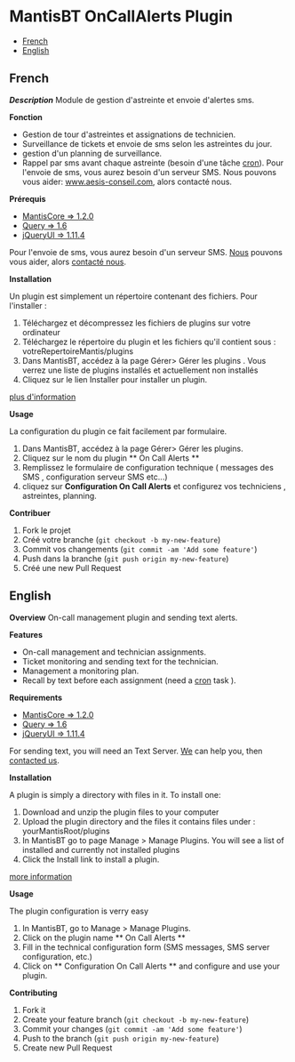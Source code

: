# MantisBT OnCallAlerts Plugin

* [French](#french)
* [English](#english)

##  French  
<a name="french"></a>

___Description___
Module de gestion d'astreinte et envoie d'alertes sms.

__Fonction__

* Gestion de tour d'astreintes et assignations de technicien.
* Surveillance de tickets et envoie de sms selon les astreintes du jour.
* gestion d'un planning de surveillance.
* Rappel par sms avant chaque astreinte (besoin d'une tâche [cron](https://fr.wikipedia.org/wiki/Cron)).
Pour l'envoie de sms, vous aurez besoin d'un serveur SMS. Nous pouvons vous aider: www.aesis-conseil.com, alors contacté nous.

__Prérequis__

* [MantisCore => 1.2.0](https://sourceforge.net/projects/mantisbt/files/mantis-stable/1.2.0/)
* [Query => 1.6](https://github.com/mantisbt-plugins/jquery)
* [jQueryUI  => 1.11.4](https://github.com/mantisbt-plugins/jQuery-UI)

Pour l'envoie de sms, vous aurez besoin d'un serveur SMS. [Nous](www.aesis-conseil.com) pouvons vous aider, alors [contacté nous](mailto:contact@aesis-conseil.com).

__Installation__

Un plugin est simplement un répertoire contenant des fichiers. Pour l'installer :

1. Téléchargez et décompressez les fichiers de plugins sur votre ordinateur
2. Téléchargez le répertoire du plugin et les fichiers qu'il contient sous : votreRepertoireMantis/plugins
3. Dans MantisBT, accédez à la page Gérer> Gérer les plugins . Vous verrez une liste de plugins installés et actuellement non installés
4. Cliquez sur le lien Installer pour installer un plugin.


[plus d'information](https://www.mantisbt.org/wiki/doku.php/mantisbt:mantis_plugins)

__Usage__

La configuration du plugin ce fait facilement par formulaire.

1. Dans MantisBT, accédez à la page Gérer> Gérer les plugins.
2.  Cliquez sur le nom du plugin ** On Call Alerts **
3. Remplissez le formulaire de configuration technique ( messages des SMS , configuration serveur SMS etc...)
4.  cliquez sur  **Configuration On Call Alerts** et configurez vos techniciens , astreintes, planning.


__Contribuer__

1. Fork le projet
2. Créé votre branche (`git checkout -b my-new-feature`)
3. Commit vos changements (`git commit -am 'Add some feature'`)
4. Push dans la branche (`git push origin my-new-feature`)
5. Créé une  new Pull Request

## English
<a name="english"></a>

__Overview__
On-call management plugin and sending text alerts.

__Features__

* On-call management and technician assignments.
* Ticket monitoring and sending text for the technician.
* Management  a monitoring plan.
* Recall by text before each assignment (need a [cron](https://en.wikipedia.org/wiki/Cron) task ).

__Requirements__

* [MantisCore => 1.2.0](https://sourceforge.net/projects/mantisbt/files/mantis-stable/1.2.0/)
* [Query => 1.6](https://github.com/mantisbt-plugins/jquery)
* [jQueryUI  => 1.11.4](https://github.com/mantisbt-plugins/jQuery-UI)


For sending text, you will need an Text Server. [We](www.aesis-conseil.com) can help you, then [contacted us](mailto:contact@aesis-conseil.com).

__Installation__

A plugin is simply a directory with files in it. To install one:

1. Download and unzip the plugin files to your computer
2. Upload the plugin directory and the files it contains files under : yourMantisRoot/plugins
3. In MantisBT go to page Manage > Manage Plugins. You will see a list of installed and currently not installed plugins
4. Click the Install link to install a plugin.

[more information](https://www.mantisbt.org/wiki/doku.php/mantisbt:mantis_plugins)

__Usage__

The plugin configuration is verry easy

1. In MantisBT, go to Manage > Manage Plugins.
2. Click on the plugin name ** On Call Alerts **
3. Fill in the technical configuration form (SMS messages, SMS server configuration, etc.)
4. Click on  ** Configuration On Call Alerts ** and configure and use your plugin.

__Contributing__

1. Fork it
2. Create your feature branch (`git checkout -b my-new-feature`)
3. Commit your changes (`git commit -am 'Add some feature'`)
4. Push to the branch (`git push origin my-new-feature`)
5. Create new Pull Request
